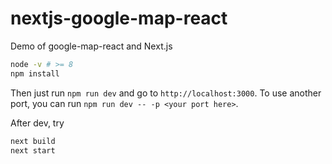 # nextjs-google-map-react
Demo of google-map-react and Next.js
```bash
node -v # >= 8 
npm install 
```
Then just run `npm run dev` and go to `http://localhost:3000`. To use another port, you can run `npm run dev -- -p <your port here>`.

After dev, try
```bash
next build
next start
```
